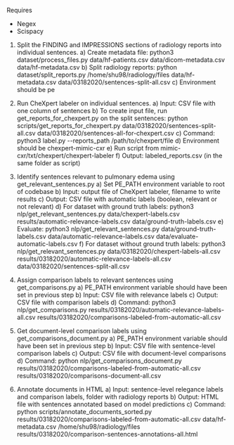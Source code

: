 Requires
- Negex 
- Scispacy

1. Split the FINDING and IMPRESSIONS sections of radiology reports into individual sentences.
	a) Create metadata file: python3 dataset/process_files.py data/hf-patients.csv data/dicom-metadata.csv data/hf-metadata.csv
	b) Split radiology reports: python dataset/split_reports.py /home/shu98/radiology/files data/hf-metadata.csv data/03182020/sentences-split-all.csv
	c) Environment should be pe

2. Run CheXpert labeler on individual sentences. 
    a) Input: CSV file with one column of sentences
    b) To create input file, run get_reports_for_chexpert.py on the split sentences: python scripts/get_reports_for_chexpert.py data/03182020/sentences-split-all.csv data/03182020/sentences-all-for-chexpert.csv
    c) Command: python3 label.py --reports_path /path/to/chexpert/file
    d) Environment should be chexpert-mimic-cxr
    e) Run script from mimic-cxr/txt/chexpert/chexpert-labeler
    f) Output: labeled_reports.csv (in the same folder as script)

3. Identify sentences relevant to pulmonary edema using get_relevant_sentences.py
	a) Set PE_PATH environment variable to root of codebase 
    b) Input: output file of CheXpert labeler, filename to write results 
    c) Output: CSV file with automatic labels (boolean, relevant or not relevant)
    d) For dataset with ground truth labels: python3 nlp/get_relevant_sentences.py data/chexpert-labels.csv results/automatic-relevance-labels.csv data/ground-truth-labels.csv
    e) Evaluate: python3 nlp/get_relevant_sentences.py data/ground-truth-labels.csv data/automatic-relevance-labels.csv data/evaluate-automatic-labels.csv
    f) For dataset without ground truth labels: python3 nlp/get_relevant_sentences.py data/03182020/chexpert-labels-all.csv results/03182020/automatic-relevance-labels-all.csv data/03182020/sentences-split-all.csv

4. Assign comparison labels to relevant sentences using get_comparisons.py
	a) PE_PATH environment variable should have been set in previous step
	b) Input: CSV file with relevance labels
	c) Output: CSV file with comparison labels 
	d) Command: python3 nlp/get_comparisons.py results/03182020/automatic-relevance-labels-all.csv results/03182020/comparisons-labeled-from-automatic-all.csv

5. Get document-level comparison labels using get_comparisons_document.py
	a) PE_PATH environment variable should have been set in previous step
	b) Input: CSV file with sentence-level comparison labels 
	c) Output: CSV file with document-level comparisons 
	d) Command: python nlp/get_comparisons_document.py results/03182020/comparisons-labeled-from-automatic-all.csv results/03182020/comparisons-document-all.csv

6. Annotate documents in HTML 
	a) Input: sentence-level relegance labels and comparison labels, folder with radiology reports
	b) Output: HTML file with sentences annotated based on model predictions 
	c) Command: python scripts/annotate_documents_sorted.py results/03182020/comparisons-labeled-from-automatic-all.csv data/hf-metadata.csv /home/shu98/radiology/files results/03182020/comparison-sentences-annotations-all.html


